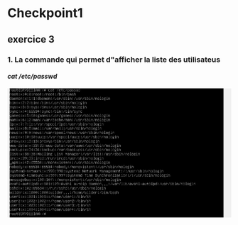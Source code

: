 # Checkpoint1
## exercice 3
### 1. La commande qui permet d"afficher la liste des utilisateus ###
#### *cat /etc/passwd* #### 

![listeUser ](https://github.com/KAOUTARBAH/Checkpoint1/blob/main/USER.png)

